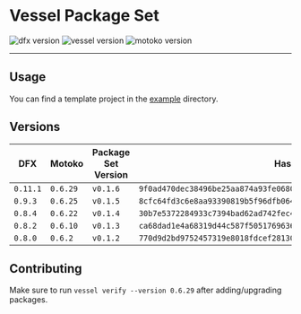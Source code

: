 # Vessel Package Set

![dfx version](https://img.shields.io/badge/dfx-v0.11.0-blue)
![vessel version](https://img.shields.io/badge/vessel-v0.6.3-blue)
![motoko version](https://img.shields.io/badge/motoko-v0.6.29-blue)

---

## Usage

You can find a template project in the [example](./example) directory.

## Versions

| DFX      | Motoko   | Package Set Version | Hash |
|----------|----------|---------------------|------|
| `0.11.1` | `0.6.29` | `v0.1.6`            | `9f0ad470dec38496be25aa874a93fe06807ce34546460eae5607a9294e8020a9` |
| `0.9.3`  | `0.6.25` | `v0.1.5`            | `8cfc64fd3c6e8aa93390819b5f96dfb064afb63817971bcc8d9aa00c312ec8ab` |
| `0.8.4`  | `0.6.22` | `v0.1.4`            | `30b7e5372284933c7394bad62ad742fec4cb09f605ce3c178d892c25a1a9722e` |
| `0.8.2`  | `0.6.10` | `v0.1.3`            | `ca68dad1e4a68319d44c587f505176963615d533b8ac98bdb534f37d1d6a5b47` |
| `0.8.0`  | `0.6.2`  | `v0.1.2`            | `770d9d2bd9752457319e8018fdcef2813073e76e0637b1f37a7f761e36e1dbc2` |

## Contributing

Make sure to run `vessel verify --version 0.6.29` after adding/upgrading packages.
